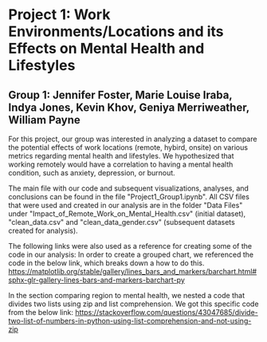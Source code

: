 # Project 1: Work Environments/Locations and its Effects on Mental Health and Lifestyles

## Group 1: Jennifer Foster, Marie Louise Iraba, Indya Jones, Kevin Khov, Geniya Merriweather, William Payne

For this project, our group was interested in analyzing a dataset to compare the potential effects of work locations (remote, hybird, onsite) on various metrics regarding mental health and lifestyles. We hypothesized that working remotely would have a correlation to having a mental health condition, such as anxiety, depression, or burnout.

The main file with our code and subsequent visualizations, analyses, and conclusions can be found in the file "Project1_Group1.ipynb". All CSV files that were used and created in our analysis are in the folder "Data Files" under "Impact_of_Remote_Work_on_Mental_Health.csv" (initial dataset), "clean_data.csv" and "clean_data_gender.csv" (subsequent datasets created for analysis).

The following links were also used as a reference for creating some of the code in our analysis:
  In order to create a grouped chart, we referenced the code in the below link, which breaks down a how to do this. 
https://matplotlib.org/stable/gallery/lines_bars_and_markers/barchart.html#sphx-glr-gallery-lines-bars-and-markers-barchart-py

  In the section comparing region to mental health, we nested a code that divides two lists using zip and list comprehension. We got this specific code from the below link:
https://stackoverflow.com/questions/43047685/divide-two-list-of-numbers-in-python-using-list-comprehension-and-not-using-zip
